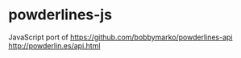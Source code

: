 # powderlines-js
JavaScript port of https://github.com/bobbymarko/powderlines-api
http://powderlin.es/api.html
